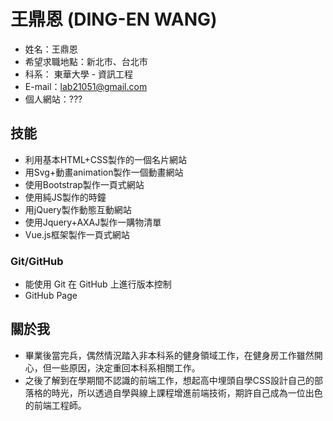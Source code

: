 # 王鼎恩 (DING-EN WANG)

* 姓名：王鼎恩
* 希望求職地點：新北市、台北市
* 科系：  東華大學 - 資訊工程
* E-mail：lab21051@gmail.com
* 個人網站：???

## 技能

* 利用基本HTML+CSS製作的一個名片網站
* 用Svg+動畫animation製作一個動畫網站
* 使用Bootstrap製作一頁式網站
* 使用純JS製作的時鐘
* 用jQuery製作動態互動網站
* 使用Jquery+AXAJ製作一購物清單
* Vue.js框架製作一頁式網站

### Git/GitHub

* 能使用 Git 在 GitHub 上進行版本控制
* GitHub Page

## 關於我

* 畢業後當完兵，偶然情況踏入非本科系的健身領域工作，在健身房工作雖然開心，但一些原因，決定重回本科系相關工作。
* 之後了解到在學期間不認識的前端工作，想起高中埋頭自學CSS設計自己的部落格的時光，所以透過自學與線上課程增進前端技術，期許自己成為一位出色的前端工程師。
